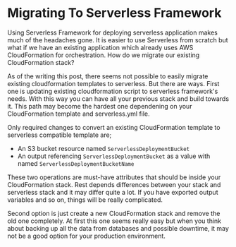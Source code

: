 # Migrating To Serverless Framework

Using Serverless Framework for deploying serverless application makes much of the headaches gone. It is easier to use Serverless from scratch but what if we have an existing application which already uses AWS CloudFormation for orchestration. How do we migrate our existing CloudFormation stack?

As of the writing this post, there seems not possible to easily migrate existing cloudformation templates to serverless. But there are ways.
First one is updating existing cloudformation script to serverless framework's needs. With this way you can have all your previous stack and build towards it. This path may become the hardest one dependening on your CloudFormation template and serverless.yml file.

Only required changes to convert an existing CloudFormation template to serverless compatible template are;
* An S3 bucket resource named `ServerlessDeploymentBucket` 
* An output referencing `ServerlessDeploymentBucket` as a value with named `ServerlessDeploymentBucketName`

These two operations are must-have attributes that should be inside your CloudFormation stack. Rest depends differences between your stack and serverless stack and it may differ quite a lot. If you have exported output variables and so on, things will be really complicated.

Second option is just create a new CloudFormation stack and remove the old one completely. At first this one seems really easy but when you think about backing up all the data from databases and possible downtime, it may not be a good option for your production environment.
